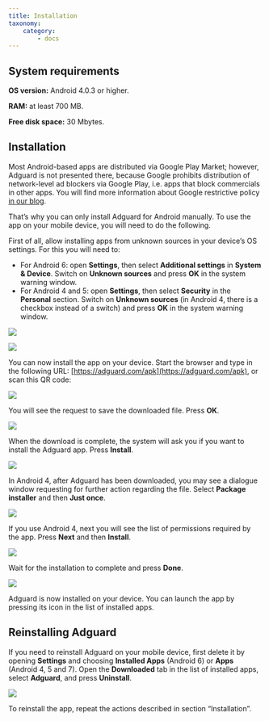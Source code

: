 ```yaml
---
title: Installation
taxonomy:
    category:
        - docs
---
```


## System  requirements

**OS version:** Android 4.0.3 or higher.

**RAM:** at least 700 MB.

**Free disk space:** 30 Mbytes.

## Installation
Most Android-based apps are distributed via Google Play Market; however, Adguard is not presented there, because Google prohibits distribution of network-level ad blockers via Google Play, i.e. apps that block commercials in other apps. You will find more information about Google restrictive policy [in our blog](https://blog.adguard.com/en/google-removes-adguard-android-app-google-play/).

That’s why you can only install Adguard for Android manually. To use the app on your mobile device, you will need to do the following.

First of all, allow installing apps from unknown sources in your device’s OS settings. For this you will need to:

* For Android 6: open **Settings**, then select **Additional settings** in **System & Device**. Switch on **Unknown sources** and press **OK** in the system warning window.
* For Android 4 and 5: open **Settings**, then select **Security** in the **Personal** section. Switch on **Unknown sources** (in Android 4, there is a checkbox instead of a switch) and press **OK** in the system warning window.

![](android_install_EN_01.png?cropResize=400,600)

![](android_install_EN_02.png?cropResize=400,600)

You can now install the app on your device. Start the browser and type in the following URL: [https://adguard.com/apk](https://adguard.com/apk), or scan this QR code:

![](android_install_EN_03.png?cropResize=400,600)

You will see the request to save the downloaded file. Press **OK**.

![](android_savefile.png?cropResize=400,600)

When the download is complete, the system will ask you if you want to install the Adguard app. Press **Install**.

![](android_install_EN_04.png?cropResize=400,600)

In Android 4, after Adguard has been downloaded, you may see a dialogue window requesting for further action regarding the file. Select **Package installer** and then **Just once**.

![](android_install_EN_05.png?cropResize=400,600)

If you use Android 4, next you will see the list of permissions required by the app. Press **Next** and then **Install**.

![](android_install_EN_06.png?cropResize=400,600)

Wait for the installation to complete and press **Done**.

![](android_install_EN_07.png?cropResize=400,600)

Adguard is now installed on your device. You can launch the app by pressing its icon in the list of installed apps.

## Reinstalling Аdguard
If you need to reinstall Adguard on your mobile device, first delete it by opening **Settings** and choosing **Installed Apps** (Android 6) or **Apps** (Android 4, 5 and 7). Open the **Downloaded** tab in the list of installed apps, select **Adguard**, and press **Uninstall**.

![](android_install_EN_08.png?cropResize=400,600)

To reinstall the app, repeat the actions described in section “Installation”.
